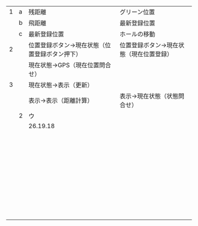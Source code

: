 |      |      |                                               |                                         |
| ---- | ---- | --------------------------------------------- | --------------------------------------- |
| 1    | a    | 残距離                                        | グリーン位置                            |
|      | b    | 飛距離                                        | 最新登録位置                            |
|      | c    | 最新登録位置                                  | ホールの移動                            |
| 2    |      | 位置登録ボタン→現在状態（位置登録ボタン押下） | 位置登録ボタン→現在状態（現在位置登録） |
|      |      | 現在状態→GPS（現在位置問合せ）                |                                         |
| 3    |      | 現在状態→表示（更新）                         |                                         |
|      |      | 表示→表示（距離計算）                         | 表示→現在状態（状態問合せ）             |
|      | 2    | ウ                                            |                                         |
|      |      | 26.19.18                                      |                                         |
|      |      |                                               |                                         |
|      |      |                                               |                                         |
|      |      |                                               |                                         |
|      |      |                                               |                                         |
|      |      |                                               |                                         |
|      |      |                                               |                                         |
|      |      |                                               |                                         |
|      |      |                                               |                                         |
|      |      |                                               |                                         |
|      |      |                                               |                                         |
|      |      |                                               |                                         |
|      |      |                                               |                                         |
|      |      |                                               |                                         |
|      |      |                                               |                                         |
|      |      |                                               |                                         |
|      |      |                                               |                                         |
|      |      |                                               |                                         |
|      |      |                                               |                                         |
|      |      |                                               |                                         |
|      |      |                                               |                                         |
|      |      |                                               |                                         |
|      |      |                                               |                                         |
|      |      |                                               |                                         |
|      |      |                                               |                                         |
|      |      |                                               |                                         |
|      |      |                                               |                                         |
|      |      |                                               |                                         |
|      |      |                                               |                                         |
|      |      |                                               |                                         |
|      |      |                                               |                                         |
|      |      |                                               |                                         |
|      |      |                                               |                                         |
|      |      |                                               |                                         |
|      |      |                                               |                                         |
|      |      |                                               |                                         |
|      |      |                                               |                                         |
|      |      |                                               |                                         |
|      |      |                                               |                                         |
|      |      |                                               |                                         |
|      |      |                                               |                                         |

